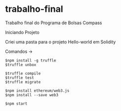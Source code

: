 # trabalho-final
Trabalho final do Programa de Bolsas Compass

Iniciando Projeto

Criei uma pasta para o projeto Hello-world em Solidity

Comandos -> 

    $npm install -g truffle
    $truffle unbox

    $truffle compile
    $truffle test
    $truffle migrate
    
    $npm install ethereum/web3.js
    $npm install --save web3
    
    $npm start
